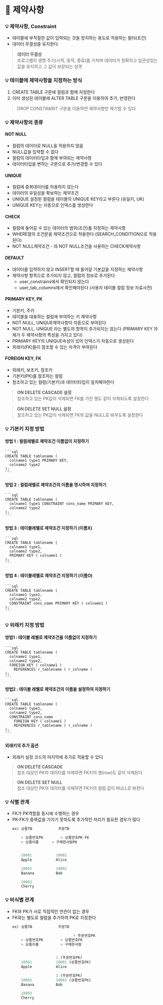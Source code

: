 # :pushpin: 제약사항

### :bulb: 제약사항, Constraint
- 테이블에 부적절한 값이 입력되는 것을 방지하는 용도로 적용하는 필터(조건)
- 데이터 무결성을 유지한다
> **데이터 무결성**   
프로그램이 생명 주기(시작, 동작, 종료)를 거치며 데이터가 정확하고 일관성있는 값을 유지하고 그 값이 보장되는 성격

### :bulb: 테이블에 제약사항을 지정하는 방식
1. CREATE TABLE 구문에 컬럼과 함께 지정한다
2. 이미 생성된 테이블에 ALTER TABLE 구문을 이용하여 추가, 반영한다
> DROP CONSTRAINT 구문을 이용하연 제약사항만 제거할 수 있다

### :bulb: 제약사항의 종류
#### NOT NULL
- 컬럼의 데이터로 NULL을 허용하지 않음
- NULL값을 입력할 수 없다
- 컬럼의 데이터타입과 함께 부여되는 제약사항
- 데이터타입을 변하는 구문으로 추가/변경할 수 있다
#### UNIQUE
- 컬럼에 중복데이터를 허용하지 않는다
- 데이터의 유일성을 확보하는 제약조건
- UNIQUE 설정된 컬럼을 테이블의 UNIQUE KEY라고 부른다 (유일키, UK)
- UNIQUE KEY는 자동으로 인덱스를 생성한다
#### CHECK
- 컬럼에 들어갈 수 있는 데이터의 범위(조건)를 지정하는 제약사항
- WHERE절의 조건문을 제약조건으로 적용한다 (SEARCH_CONDITION으로 적용된다)
- NOT NULL제약조건 - IS NOT NULL조건을 사용하는 CHECK제약사항
#### DEFAULT
- 데이터를 입력하지 않고 INSERT할 때 들어갈 기본값을 지정하는 제약사항
- 제약사항 항목으로 추가되지 않고, 컬럼의 정보로 추가된다
    - user_constrains에서 확인되지 않는다
	- user_tab_columns에서 확인해야된다 (사용자 테이블 컬럼 정보 자료사전)
#### PRIMARY KEY, PK
- 기본키, 주키
- 테이블을 대표하는 컬럼에 부여하는 키 제약사항
- NOT NULL, UNIQUE제약사항이 자동으로 부여된다
- NOT NULL, UNIQUE 라는 별도의 항목이 추가되지는 않는다 (PRIMARY KEY 자체가 두 제약사항의 특성을 가지고 있다)
- PRIMARY KEY의 UNIQUE속성이 있어 인덱스가 자동으로 생성된다
- 외래키(FK)들이 참조할 수 있는 자격이 부여된다

#### FOREIGN KEY, FK
- 외래키, 보조키, 참조키
- 기본키(PK)를 참조하는 컬럼
- 참조하고 있는 컬럼(기본키)과 데이터타입이 일치해야한다
> **ON DELETE CASCADE 설정**   
참조하고 있는 PK값이 삭제되면 FK를 가진 행도 같이 삭제되도록 설정한다

> **ON DELETE SET NULL 설정**   
참조하고 있는 PK값이 삭제되면 FK의 값을 NULL로 바꾸도록 설정한다

### :bulb: 기본키 지정 방법
#### 방법 1 : 컬럼레벨로 제약조건 이름없이 지정하기
    ```sql
	CREATE TABLE tablename (
	  colname1 type1 PRIMARY KEY,
	  colname2 type2
	);
    ```
#### 방법 2 : 컬럼레벨로 제약조건의 이름을 명시하며 지정하기
    ```sql
	CREATE TABLE tablename (
	  colname1 type1 CONSTRAINT cons_name PRIMARY KEY,
	  colname2 type2
	);
    ```
#### 방법 3 : 테이블레벨로 제약조건 지정하기 (이름X)
    ```sql
	CREATE TABLE tablename (
	  colname1 type1,
	  colname2 type2,
	  PRIMARY KEY ( colname1 )
	);
    ```
#### 방법 4 : 테이블레벨로 제약조건 지정하기 (이름O)
    ```sql
	CREATE TABLE tablename (
	  colname1 type1,
	  colname2 type2,
	  CONSTRAINT cons_name PRIMARY KEY ( colname1 )
	);
    ```

### :bulb: 외래키 지정 방법
#### 방법1 : 테이블 레벨로 제약조건을 이름없이 지정하기
    ```sql
	CREATE TABLE tablename (
	  colname1 type1,
	  colname2 type2,
	  FOREIGN KEY ( colname1 )
	    REFERENCES r_tablename ( r_colname )
	);
    ```
#### 방법2 : 테이블 레벨로 제약조건의 이름을 설정하여 지정하기
    ```sql
	CREATE TABLE tablename (
	  colname1 type1,
	  colname2 type2,
	  CONSTRAINT cons_name
	    FOREIGN KEY ( colname1 )
	    REFERENCES r_tablename ( r_colname )
	);
    ```
#### 외래키의 추가 옵션
- 외래키 설정 코드의 마지막에 추가로 적용할 수 있다
> **ON DELETE CASCADE**   
참조 대상인 PK의 데이터를 삭제하면 FK키의 행(row)도 같이 삭제된다

> **ON DELETE SET NULL**   
참조 대상인 PK의 데이터를 삭제하면 FK키의 컬럼 값이 NULL로 바뀐다

### :bulb: 식별 관계
- FK가 PK역할을 동시에 수행하는 경우
- PK-FK가 중복값을 가지기 못하도록 추가적인 처리가 필요한 경우가 많다
    ```sql
	ex)	상품TB			주문TB

		> 상품번호PK	    > 상품번호PK-FK
		> 상품이름		> 구매한사람PK


		10001			10001
		Apple			Alice

		10002			10001
		Banana			Bob

		10003
		Cherry
    ```

### :bulb: 비식별 관계
- FK와 PK가 서로 직접적인 연관이 없는 경우
- FK와는 별도로 컬럼을 추가하여 PK로 지정한다
    ```sql
	ex)	상품TB			주문TB

	                            > 주문번호PK
		> 상품번호PK        > 상품번호FK
		> 상품이름          > 구매한사람


					    1 (주문번호PK)
		10001			10001 (상품번호FK)
		Apple			Alice

					    2 (주문번호PK)
		10002			10001 (상품번호FK)
		Banana			Bob

		10003
		Cherry
    ```